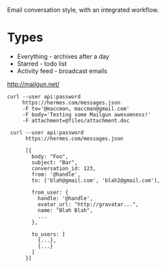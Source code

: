 Email conversation style, with an integrated workflow.


# Types

* Everything - archives after a day
* Starred - todo list
* Activity feed - broadcast emails

http://mailgun.net/


    curl --user api:password
         https://hermes.com/messages.json
         -F to='@maccman, maccman@gmail.com'
         -F body='Testing some Mailgun awesomness!'
         -F attachment=@files/attachment.doc
     
     curl --user api:password
          https://hermes.com/messages.json
          
          [{
            body: "Foo",
            subject: "Bar",
            conversation_id: 123,
            from: '@handle',
            to: ['blah@gmail.com', 'blah2@gmail.com'],
            
            from_user: {
              handle: '@handle',
              avatar_url: "http://gravatar...",
              name: "Blah Blah",
              ...
            },
            
            to_users: [
              {...},
              {...}
            ]
          }]